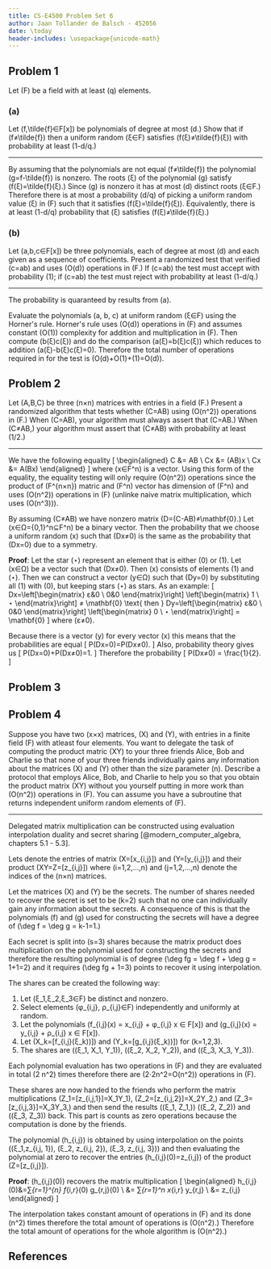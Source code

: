 ```yaml
---
title: CS-E4500 Problem Set 6
author: Jaan Tollander de Balsch - 452056
date: \today
header-includes: \usepackage{unicode-math}
---
```


## Problem 1
Let \(F\) be a field with at least \(q\) elements.

### (a)
Let \(f,\tilde{f}∈F[x]\) be polynomials of degree at most \(d.\) Show that if \(f≠\tilde{f}\) then a uniform random \(ξ∈F\) satisfies \(f(ξ)≠\tilde{f}(ξ)\) with probability at least \(1-d/q.\)

---

By assuming that the polynomials are not equal \(f≠\tilde{f}\) the polynomial \(g=f-\tilde{f}\) is nonzero. The roots \(ξ\) of the polynomial \(g\) satisfy \(f(ξ)=\tilde{f}(ξ).\) Since \(g\) is nonzero it has at most \(d\) distinct roots \(ξ∈F.\) Therefore there is at most a probability \(d/q\) of picking a uniform random value \(ξ\) in \(F\) such that it satisfies \(f(ξ)=\tilde{f}(ξ)\). Equivalently, there is at least \(1-d/q\) probability that \(ξ\) satisfies \(f(ξ)≠\tilde{f}(ξ).\)

### (b)
Let \(a,b,c∈F[x]\) be three polynomials, each of degree at most \(d\) and each given as a sequence of coefficients. Present a randomized test that verified \(c=ab\) and uses \(O(d)\) operations in \(F.\) If \(c=ab\) the test must accept with probability \(1\); if \(c=ab\) the test must reject with probability at least \(1-d/q.\)

---

The probability is quaranteed by results from (a).

Evaluate the polynomials \(a, b, c\) at uniform random \(ξ∈F\) using the Horner's rule. Horner's rule uses \(O(d)\) operations in \(F\) and assumes constant \(O(1)\) complexity for addition and multiplication in \(F\). Then compute \(b(ξ)c(ξ)\) and do the comparison \(a(ξ)=b(ξ)c(ξ)\) which reduces to addition \(a(ξ)-b(ξ)c(ξ)=0\). Therefore the total number of operations required in for the test is \(O(d)+O(1)+(1)=O(d)\).


## Problem 2
Let \(A,B,C\) be three \(n×n\) matrices with entries in a field \(F.\) Present a randomized algorithm that tests whether \(C=AB\) using \(O(n^2)\) operations in \(F.\) When \(C=AB\), your algorithm must always assert that \(C=AB.\) When \(C≠AB,\) your algorithm must assert that \(C≠AB\) with probability at least \(1/2.\)

---

We have the following equality
\[
\begin{aligned}
C &= AB \\
Cx &= (AB)x \\
Cx &= A(Bx)
\end{aligned}
\]
where \(x∈F^n\) is a vector. Using this form of the equality, the equality testing will only require \(O(n^2)\) operations since the product of \(F^{n×n}\) matric and \(F^n\) vector has dimension of \(F^n\) and uses \(O(n^2)\) operations in \(F\) (unlinke naive matrix multiplication, which uses \(O(n^3)\)).

By assuming \(C≠AB\) we have nonzero matrix \(D=(C-AB)≠\mathbf{0}.\) Let \(x∈Ω=\{0,1\}^n⊆F^n\) be a binary vector. Then the probability that we choose a uniform random \(x\) such that \(Dx≠0\) is the same as the probability that \(Dx=0\) due to a symmetry.

**Proof**: Let the star \(⋆\) represent an element that is either \(0\) or \(1\). Let \(x∈Ω\) be a vector such that \(Dx≠0\). Then \(x\) consists of elements \(1\) and \(⋆\). Then we can construct a vector \(y∈Ω\) such that \(Dy=0\) by substituting all \(1\) with \(0\), but keeping stars \(⋆\) as stars. As an example:
\[
Dx=\left[\begin{matrix}
ε&0 \\
0&0
\end{matrix}\right]
\left[\begin{matrix}
1 \\
⋆
\end{matrix}\right] ≠ \mathbf{0}
\text{ then }
Dy=\left[\begin{matrix}
ε&0 \\
0&0
\end{matrix}\right]
\left[\begin{matrix}
0 \\
⋆
\end{matrix}\right] = \mathbf{0}
\]
where \(ε≠0\).

Because there is a vector \(y\) for every vector \(x\) this means that the probabilities are equal
\[
P(Dx=0)=P(Dx≠0).
\]
Also, probability theory gives us
\[
P(Dx=0)+P(Dx≠0)=1.
\]
Therefore the probability
\[
P(Dx≠0) = \frac{1}{2}.
\]


## Problem 3
## Problem 4
Suppose you have two \(x×x\) matrices, \(X\) and \(Y\), with entries in a finite field \(F\) with atleast four elements. You want to delegate the task of computing the product matric \(XY\) to your three friends Alice, Bob and Charlie so that none of your three friends individually gains any information about the matrices \(X\) and \(Y\) other than the size parameter \(n\). Describe a protocol that employs Alice, Bob, and Charlie to help you so that you obtain the product matrix \(XY\) without you yourself putting in more work than \(O(n^2)\) operations in \(F\). You can assume you have a subroutine that returns independent uniform random elements of \(F\).

---

Delegated matrix multiplication can be constructed using evaluation interpolation duality and secret sharing [@modern_computer_algebra, chapters 5.1 - 5.3].

Lets denote the entries of matrix \(X=[x_{i,j}]\) and \(Y=[y_{i,j}]\) and their product \(XY=Z=[z_{i,j}]\) where \(i=1,2,...,n\) and \(j=1,2,...,n\) denote the indices of the \(n×n\) matrices.

Let the matrices \(X\) and \(Y\) be the secrets. The number of shares needed to recover the secret is set to be \(k=2\) such that no one can individually gain any information about the secrets. A consequence of this is that the polynomials \(f\) and \(g\) used for constructing the secrets will have a degree of \(\deg f = \deg g = k-1=1.\)

Each secret is split into \(s=3\) shares because the matrix product does multiplication on the polynomial used for constructing the secrets and therefore the resulting polynomial is of degree \(\deg fg = \deg f + \deg g = 1+1=2\) and it requires \(\deg fg + 1=3\) points to recover it using interpolation.

The shares can be created the following way:

1) Let \(ξ_1,ξ_2,ξ_3∈F\) be distinct and nonzero.
2) Select elements \(φ_{i,j}, ρ_{i,j}∈F\) independently and uniformly at random.
3) Let the polynomials \(f_{i,j}(x) = x_{i,j} + φ_{i,j} x ∈ F[x]\) and \(g_{i,j}(x) = y_{i,j} + ρ_{i,j} x ∈ F[x]\).
4) Let \(X_k=[f_{i,j}(ξ_k))]\) and \(Y_k=[g_{i,j}(ξ_k))]\) for \(k=1,2,3\).
5) The shares are \((ξ_1, X_1, Y_1)\), \((ξ_2, X_2, Y_2)\), and \((ξ_3, X_3, Y_3)\).

Each polynomial evaluation has two operations in \(F\) and they are evaluated in total \(2 n^2\) times therefore there are \(2⋅2n^2=O(n^2)\) operations in \(F\).

These shares are now handed to the friends who perform the matrix multiplications \(Z_1=[z_{i,j,1}]=X_1Y_1\), \(Z_2=[z_{i,j,2}]=X_2Y_2,\) and \(Z_3=[z_{i,j,3}]=X_3Y_3,\) and then send the results \((ξ_1, Z_1,)\) \((ξ_2, Z_2)\) and \((ξ_3, Z_3)\) back. This part is counts as zero operations because the computation is done by the friends.

The polynomial \(h_{i,j}\) is obtained by using interpolation on the points \((ξ_1,z_{i,j, 1}), (ξ_2, z_{i,j, 2}), (ξ_3, z_{i,j, 3})\) and then evaluating the polynomial at zero to recover the entries \(h_{i,j}(0)=z_{i,j}\) of the product \(Z=[z_{i,j}]\).

**Proof**: \(h_{i,j}(0)\) recovers the matrix multiplication
\[
\begin{aligned}
h_{i,j}(0)&=∑_{r=1}^{n} f_{i,r}(0) g_{r,j}(0) \\
&= ∑_{r=1}^n x_{i,r} y_{r,j} \\
&= z_{i,j}
\end{aligned}
\]

The interpolation takes constant amount of operations in \(F\) and its done \(n^2\) times therefore the total amount of operations is \(O(n^2).\) Therefore the total amount of operations for the whole algorithm is \(O(n^2).\)




## References
